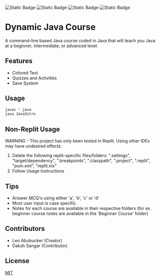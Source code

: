 ![Static Badge](https://img.shields.io/badge/Course-blue) ![Static Badge](https://img.shields.io/badge/Beginner-green) ![Static Badge](https://img.shields.io/badge/Intermediate-orange) ![Static Badge](https://img.shields.io/badge/Advanced-red)

# Dynamic Java Course
A command-line based Java course coded in Java that will teach you Java at a beginner, intermediate, or advanced level. 

## Features
 - Colored Text
 - Quizzes and Activities
 - Save System 

## Usage
```bash
javac *.java
java JavaIntro
```

## Non-Replit Usage
WARNING - This project has only been tested in Replit. Using other IDEs may have undesired effects.
1. Delete the following replit-specific files/folders: ".settings", "target/dependency", ".breakpoints", ".classpath", ".project", ".replit", "pom.xml", "replit.nix"
2. Follow Usage Instructions

## Tips
- Answer MCQ's using either 'a', 'b', 'c' or 'd'
- Most user input is case specific.
- Notes for each course are available in their respective folders (for ex. beginner course notes are available in the 'Beginner Course' folder)
  
## Contributors
- Leo Abubucker (Creator)
- Daksh Sangar (Contributor)

## License
[MIT](https://choosealicense.com/licenses/mit/)
